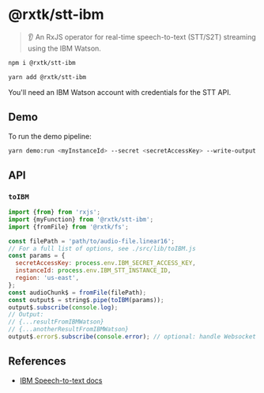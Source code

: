 # @rxtk/stt-ibm
> 👂 An RxJS operator for real-time speech-to-text (STT/S2T) streaming using the IBM Watson.

```bash
npm i @rxtk/stt-ibm
```

```bash
yarn add @rxtk/stt-ibm
```

You'll need an IBM Watson account with credentials for the STT API.

## Demo
To run the demo pipeline:
```bash
yarn demo:run <myInstanceId> --secret <secretAccessKey> --write-output
```

## API

### `toIBM`
```js
import {from} from 'rxjs';
import {myFunction} from '@rxtk/stt-ibm';
import {fromFile} from '@rxtk/fs';

const filePath = 'path/to/audio-file.linear16';
// For a full list of options, see ./src/lib/toIBM.js
const params = {
  secretAccessKey: process.env.IBM_SECRET_ACCESS_KEY,
  instanceId: process.env.IBM_STT_INSTANCE_ID,
  region: 'us-east',
};
const audioChunk$ = fromFile(filePath);
const output$ = string$.pipe(toIBM(params));
output$.subscribe(console.log); 
// Output:
// {...resultFromIBMWatson}
// {...anotherResultFromIBMWatson}
output$.error$.subscribe(console.error); // optional: handle Websocket Errors
```

## References
- [IBM Speech-to-text docs](https://cloud.ibm.com/docs/speech-to-text?topic=speech-to-text-websockets)
